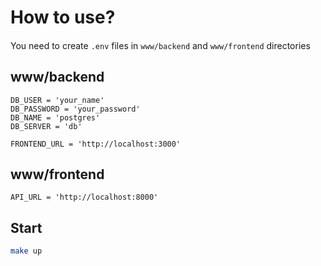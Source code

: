 # How to use?
#### 
You need to create `.env` files in `www/backend` and `www/frontend` directories

## www/backend

```env
DB_USER = 'your_name'
DB_PASSWORD = 'your_password'
DB_NAME = 'postgres'
DB_SERVER = 'db'

FRONTEND_URL = 'http://localhost:3000'
```

## www/frontend

```env
API_URL = 'http://localhost:8000'
```

## Start

```bash
make up
```
